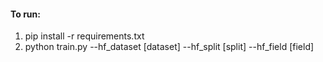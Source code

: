 #### To run:
1. pip install -r requirements.txt
2. python train.py --hf_dataset [dataset] --hf_split [split] --hf_field [field]

